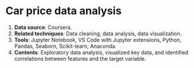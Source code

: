 # Car price data analysis
1. **Data source**: Coursera.  
2. **Related techniques**: Data cleaning, data analysis, data visualization.  
3. **Tools**: Jupyter Notebook, VS Code with Jupyter extensions, Python, Pandas, Seaborn, Scikit-learn, Anaconda.
4. **Contents**: Exploratory data analysis, visualized key data, and identified correlations between features and the target variable.
